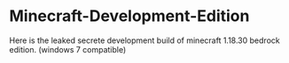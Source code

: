 # Minecraft-Development-Edition
Here is the leaked secrete development build of minecraft 1.18.30 bedrock edition. (windows 7 compatible)
